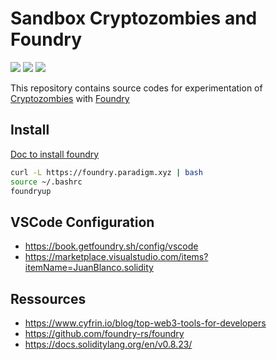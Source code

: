 # Sandbox Cryptozombies and Foundry

<img src="https://img.shields.io/github/languages/top/icyfry/sandbox-cryptozombies-foundry" /> <img src="https://img.shields.io/badge/-Ethereum-005850?style=flat&logo=Ethereum">
<img src="https://img.shields.io/badge/Solidity-0.8.13-005850?style=flat">

This repository contains source codes for experimentation of [Cryptozombies](https://cryptozombies.io/en/) with [Foundry](https://github.com/foundry-rs)

## Install

[Doc to install foundry](https://book.getfoundry.sh/getting-started/installation)

```bash
curl -L https://foundry.paradigm.xyz | bash
source ~/.bashrc
foundryup
```

## VSCode Configuration

* https://book.getfoundry.sh/config/vscode
* https://marketplace.visualstudio.com/items?itemName=JuanBlanco.solidity


## Ressources

* https://www.cyfrin.io/blog/top-web3-tools-for-developers
* https://github.com/foundry-rs/foundry
* https://docs.soliditylang.org/en/v0.8.23/